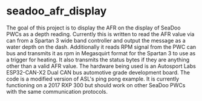# seadoo_afr_display
The goal of this project is to display the AFR on the display of SeaDoo PWCs as a depth reading. Currently this is written to read the AFR value via can from a Spartan 3 wide band controller and output the message as a water depth on the dash. Additionally it reads RPM signal from the PWC can bus and transmits it as rpm in Megasquirt format for the Spartan 3 to use as a trigger for heating. It also transmits the status bytes if they are anything other than a valid AFR value. The hardware being used is an Autosport Labs ESP32-CAN-X2 Dual CAN bus automotive grade development board. The code is a modified version of ASL's ping pong example. It is currently functioning on a 2017 RXP 300 but should work on other SeaDoo PWCs with the same communication protocols.

